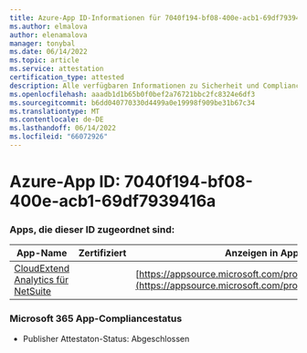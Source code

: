 ```yaml
---
title: Azure-App ID-Informationen für 7040f194-bf08-400e-acb1-69df7939416a
ms.author: elmalova
author: elenamalova
manager: tonybal
ms.date: 06/14/2022
ms.topic: article
ms.service: attestation
certification_type: attested
description: Alle verfügbaren Informationen zu Sicherheit und Compliance für 7040f194-bf08-400e-acb1-69df7939416a.
ms.openlocfilehash: aaadb1d1b65b0f0bef2a76721bbc2fc8324e6df3
ms.sourcegitcommit: b6dd040770330d4499a0e19998f909be31b67c34
ms.translationtype: MT
ms.contentlocale: de-DE
ms.lasthandoff: 06/14/2022
ms.locfileid: "66072926"
---
```

# <a name="azure-app-id-7040f194-bf08-400e-acb1-69df7939416a"></a>Azure-App ID: 7040f194-bf08-400e-acb1-69df7939416a


### <a name="apps-associated-with-this-id"></a>Apps, die dieser ID zugeordnet sind:
| **App-Name** | **Zertifiziert** | **Anzeigen in AppSource** |
|--------------|---------------|-----------------------|
| [CloudExtend Analytics für NetSuite](../forward/WA200002784.md) |  | [https://appsource.microsoft.com/product/office/WA200002784](https://appsource.microsoft.com/product/office/WA200002784) |

### <a name="microsoft-365-app-compliance-status"></a>Microsoft 365 App-Compliancestatus
- Publisher Attestaton-Status: Abgeschlossen
